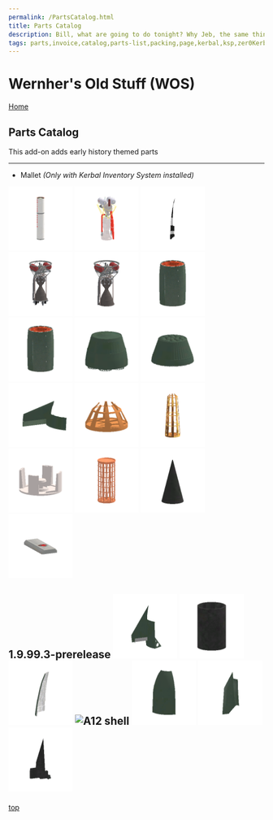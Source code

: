 ```yaml
---
permalink: /PartsCatalog.html
title: Parts Catalog
description: Bill, what are going to do tonight? Why Jeb, the same thing we do every night, Take over the world!
tags: parts,invoice,catalog,parts-list,packing,page,kerbal,ksp,zer0Kerbal,zedK
---
```


<!-- PartsCatalog.md v1.1.4.1
Wernher's Old Stuff (WOS)
created: 01 Feb 2022
updated: 01 Oct 2022 -->

<script src="https://kit.fontawesome.com/0ea5493613.js" crossorigin="anonymous"></script>
<i class="fa-solid fa-explosion fa-beat-fade fa-3x" style="--fa-beat-fade-opacity: 0.1; --fa-beat-fade-scale: 1.25;color: #FF7E03" ></i>

# Wernher's Old Stuff (WOS)

[Home](./index.md)

## Parts Catalog

This add-on adds early history themed parts

---

* Mallet *(Only with Kerbal Inventory System installed)*

<img src="https://raw.githubusercontent.com/zer0Kerbal/WernhersOldStuff/master/docs/thumbs/wos-redstone-tank_icon.png" alt="redstone-tank" width="25%" height="25%" />
<img src="https://raw.githubusercontent.com/zer0Kerbal/WernhersOldStuff/master/docs/thumbs/wos-A6-engine_icon.png" alt="A6-engine" width="25%" height="25%" />
<img src="https://raw.githubusercontent.com/zer0Kerbal/WernhersOldStuff/master/docs/thumbs/wos-A9-wing_icon.png" alt="A9-wing" width="25%" height="25%" />
<img src="https://raw.githubusercontent.com/zer0Kerbal/WernhersOldStuff/master/docs/thumbs/wos-A10-engine_icon.png" alt="A10-engine" width="25%" height="25%" />
<img src="https://raw.githubusercontent.com/zer0Kerbal/WernhersOldStuff/master/docs/thumbs/wos-A10-engine-nv_icon.png" alt="A10-engine-nv" width="25%" height="25%" />
<img src="https://raw.githubusercontent.com/zer0Kerbal/WernhersOldStuff/master/docs/thumbs/wos-A10-tank-dual_icon.png" alt="A10-tank-dual" width="25%" height="25%" />
<img src="https://raw.githubusercontent.com/zer0Kerbal/WernhersOldStuff/master/docs/thumbs/wos-A10-tank-starter_icon.png" alt="A10-tank-starter" width="25%" height="25%" />
<img src="https://raw.githubusercontent.com/zer0Kerbal/WernhersOldStuff/master/docs/thumbs/wos-A11-tank_icon.png" alt="A11-tank" width="25%" height="25%" />
<img src="https://raw.githubusercontent.com/zer0Kerbal/WernhersOldStuff/master/docs/thumbs/wos-A12-tank-dual_icon.png" alt="A12-tank-dual" width="25%" height="25%" />
<img src="https://raw.githubusercontent.com/zer0Kerbal/WernhersOldStuff/master/docs/thumbs/wos-A12-wing_icon.png" alt="A12-wing" width="25%" height="25%" />
<img src="https://raw.githubusercontent.com/zer0Kerbal/WernhersOldStuff/master/docs/thumbs/wos-decoupler-A10toA4_icon.png" alt="decoupler-A10toA4" width="25%" height="25%" />
<img src="https://raw.githubusercontent.com/zer0Kerbal/WernhersOldStuff/master/docs/thumbs/wos-decoupler-A10toA6_icon.png" alt="decoupler-A10toA6" width="25%" height="25%" />
<img src="https://raw.githubusercontent.com/zer0Kerbal/WernhersOldStuff/master/docs/thumbs/wos-decoupler-A11toA10_icon.png" alt="decoupler-A11toA10" width="25%" height="25%" />
<img src="https://raw.githubusercontent.com/zer0Kerbal/WernhersOldStuff/master/docs/thumbs/wos-decoupler-A12toA10_icon.png" alt="decoupler-A12toA10" width="25%" height="25%" />
<img src="https://raw.githubusercontent.com/zer0Kerbal/WernhersOldStuff/master/docs/thumbs/wos-parachute-A4_icon.png" alt="parachute-A4" width="25%" height="25%" />
<img src="https://raw.githubusercontent.com/zer0Kerbal/WernhersOldStuff/master/docs/thumbs/wos-parachute-srf_icon.png" alt="parachute-srf" width="25%" height="25%" />

1.9.99.3-prerelease
<img src="https://raw.githubusercontent.com/zer0Kerbal/WernhersOldStuff/master/docs/thumbs/wos-A11-wing_icon.png" alt="A11 wing" width="25%" height="25%" />
<img src="https://raw.githubusercontent.com/zer0Kerbal/WernhersOldStuff/master/docs/thumbs/wos-A6-engine-shroud_icon.png" alt="A6 engine" alt="" width="25%" height="25%" />
<img src="https://raw.githubusercontent.com/zer0Kerbal/WernhersOldStuff/master/docs/thumbs/wos-A10-shell_icon.png" alt="A10 shell" width="25%" height="25%" />
<img src="https://raw.githubusercontent.com/zer0Kerbal/WernhersOldStuff/master/docs/thumbs/wos-A12-shell_icon.png" alt="A12 shell" width="25%" height="25%" />
<img src="https://raw.githubusercontent.com/zer0Kerbal/WernhersOldStuff/master/docs/thumbs/wos-A11-shell_icon.png" alt="A11 shell" width="25%" height="25%" />
<img src="https://raw.githubusercontent.com/zer0Kerbal/WernhersOldStuff/master/docs/thumbs/wos-A10-wing_icon.png" alt="A10 wing" width="25%" height="25%" />
<img src="https://raw.githubusercontent.com/zer0Kerbal/WernhersOldStuff/master/docs/thumbs/wos-A6-winglet_icon.png" alt="A6 winglet" width="25%" height="25%" />
---

[top](#parts-catalog)

<!-- this file CC BY-ND 4.0 by zer0Kerbal -->
